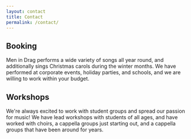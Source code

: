 ```yaml
---
layout: contact
title: Contact
permalink: /contact/
---
```


## Booking

Men in Drag performs a wide variety of songs all year round, and additionally sings Christmas carols during the winter months. We have performed at corporate events, holiday parties, and schools, and we are willing to work within your budget.

## Workshops

We're always excited to work with student groups and spread our passion for music! We have lead workshops with students of all ages, and have worked with choirs, a cappella groups just starting out, and a cappella groups that have been around for years.